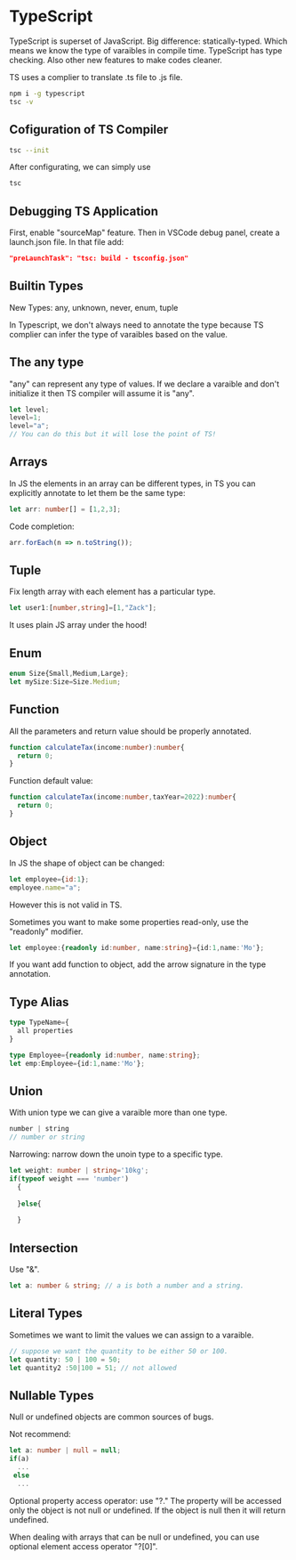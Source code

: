 # TypeScript

TypeScript is superset of JavaScript. Big difference: statically-typed. Which means we know the type of varaibles in compile time. TypeScript has type checking. Also other new features to make codes cleaner.

TS uses a complier to translate .ts file to .js file.

```bash
npm i -g typescript
tsc -v
```

## Cofiguration of TS Compiler

```bash
tsc --init
```

After configurating, we can simply use 

```bash
tsc
```

## Debugging TS Application

First, enable "sourceMap" feature. Then in VSCode debug panel, create a launch.json file. In that file add:

```json
"preLaunchTask": "tsc: build - tsconfig.json"
```

## Builtin Types

New Types: any, unknown, never, enum, tuple

In Typescript, we don't always need to annotate the type because TS complier can infer the type of varaibles based on the value.

## The any type

"any" can represent any type of values. If we declare a varaible and don't initialize it then TS compiler will assume it is "any".

```typescript
let level;
level=1;
level="a";
// You can do this but it will lose the point of TS!
```

## Arrays

In JS the elements in an array can be different types, in TS you can explicitly annotate to let them be the same type:

```typescript
let arr: number[] = [1,2,3];
```

Code completion: 

```typescript
arr.forEach(n => n.toString());
```

## Tuple

Fix length array with each element has a particular type.

```typescript
let user1:[number,string]=[1,"Zack"];
```

It uses plain JS array under the hood!

## Enum

```typescript
enum Size{Small,Medium,Large};
let mySize:Size=Size.Medium;
```

## Function

All the parameters and return value should be properly annotated.

```typescript
function calculateTax(income:number):number{
  return 0;
}
```

Function default value:

```typescript
function calculateTax(income:number,taxYear=2022):number{
  return 0;
}
```

## Object

In JS the shape of object can be changed:

```js
let employee={id:1};
employee.name="a";
```

However this is not valid in TS.

Sometimes you want to make some properties read-only, use the "readonly" modifier.

```ts
let employee:{readonly id:number, name:string}={id:1,name:'Mo'};
```

If you want add function to object, add the arrow signature in the type annotation.

## Type Alias

```ts
type TypeName={
  all properties
}

type Employee={readonly id:number, name:string};
let emp:Employee={id:1,name:'Mo'};
```

## Union

With union type we can give a varaible more than one type.

```typescript
number | string 
// number or string
```

Narrowing: narrow down the unoin type to a specific type.

```ts
let weight: number | string='10kg';
if(typeof weight === 'number')
  {
    
  }else{
    
  }
```

## Intersection

Use "&".

```typescript
let a: number & string; // a is both a number and a string.
```

## Literal Types

Sometimes we want to limit the values we can assign to a varaible.

```typescript
// suppose we want the quantity to be either 50 or 100.
let quantity: 50 | 100 = 50;
let quantity2 :50|100 = 51; // not allowed
```

## Nullable Types

Null or undefined objects are common sources of bugs.

Not recommend:

```typescript
let a: number | null = null;
if(a)
  ...
 else
  ...
```

Optional property access operator: use "?." The property will be accessed only the object is not null or undefined. If the object is null then it will return undefined.

When dealing with arrays that can be null or undefined, you can use optional element access operator "?[0]".

